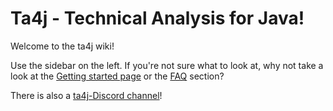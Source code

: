 # Ta4j - Technical Analysis for Java!

<img src="https://github.com/ta4j/ta4j-wiki/blob/master/img/ta4j_main_chart.png?raw=true" alt ="">
<br>
Welcome to the ta4j wiki!

Use the sidebar on the left. If you're not sure what to look at, why not take a look at the <a href="Getting-started.html">Getting started page</a> or the [FAQ](FAQ.md) section? 

There is also a [ta4j-Discord channel](https://discord.gg/HX9MbWZ)!
